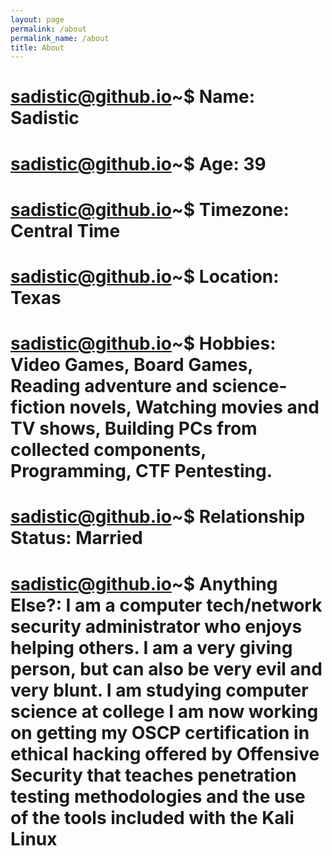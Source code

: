 ```yaml
---
layout: page
permalink: /about
permalink_name: /about
title: About
---
```


# sadistic@github.io~$ Name: Sadistic
# sadistic@github.io~$ Age: 39
# sadistic@github.io~$ Timezone: Central Time 
# sadistic@github.io~$ Location: Texas
# sadistic@github.io~$ Hobbies: Video Games, Board Games, Reading adventure and science-fiction novels, Watching movies and TV shows, Building PCs from collected components, Programming, CTF Pentesting.
# sadistic@github.io~$ Relationship Status:  Married
# sadistic@github.io~$ Anything Else?: I am a computer tech/network security administrator who enjoys helping others. I am a very giving person, but can also be very evil and very blunt. I am studying computer science at college I am now working on getting my OSCP certification in ethical hacking offered by Offensive Security that teaches penetration testing methodologies and the use of the tools included with the Kali Linux 


[THM-Profile]: https://tryhackme.com/p/Sadistic
